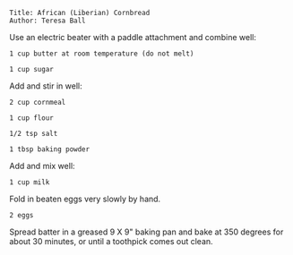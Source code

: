 ~~~ recipe-info
Title: African (Liberian) Cornbread
Author: Teresa Ball
~~~

Use an electric beater with a paddle attachment and combine well:

~~~ recipe-ingredients
1 cup butter at room temperature (do not melt)

1 cup sugar
~~~

Add and stir in well:

~~~ recipe-ingredients
2 cup cornmeal

1 cup flour

1/2 tsp salt

1 tbsp baking powder
~~~

Add and mix well:

~~~ recipe-ingredients
1 cup milk
~~~

Fold in beaten eggs very slowly by hand.

~~~ recipe-ingredients
2 eggs
~~~

Spread batter in a greased 9 X 9" baking pan and bake at 350 degrees for about 30 minutes, or until
a toothpick comes out clean.
